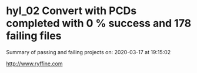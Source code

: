 # hyl_02 Convert with PCDs completed with 0 % success and 178 failing files

Summary of passing and failing projects on: 2020-03-17 at 19:15:02

http://www.ryffine.com
